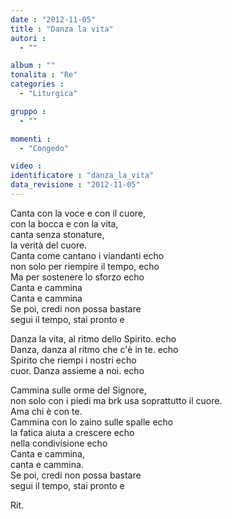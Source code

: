 ```yaml
---
date : "2012-11-05"
title : "Danza la vita"
autori : 
  - ""

album : ""
tonalita : "Re"
categories : 
  - "Liturgica"

gruppo : 
  - ""

momenti : 
  - "Congedo"

video : 
identificatore : "danza_la_vita"
data_revisione : "2012-11-05"
---
```

  
  
Canta con la voce e con il cuore,   
con la bocca e con la vita,    
canta senza stonature,    
la verità  del cuore.   
Canta come cantano i viandanti echo  
non solo per riempire il tempo, echo  
Ma per sostenere lo sforzo echo  
Canta  e cammina   
Canta  e cammina   
Se poi, credi non possa bastare  
segui il tempo, stai pronto e  
  
  
Danza la vita, al ritmo dello Spirito. echo  
Danza, danza al ritmo che c'è in te. echo  
Spirito che riempi i nostri echo  
cuor. Danza assieme a noi. echo  
  
  
  
Cammina sulle orme del Signore,   
non solo con i piedi ma  brk usa soprattutto il cuore.  
Ama  chi è con te.   
Cammina con lo zaino sulle spalle echo  
la fatica aiuta a crescere echo  
nella condivisione echo  
Canta  e cammina,   
canta   e cammina.   
Se poi, credi non possa bastare  
segui il tempo, stai pronto e  
  
  
   
Rit.   
  
